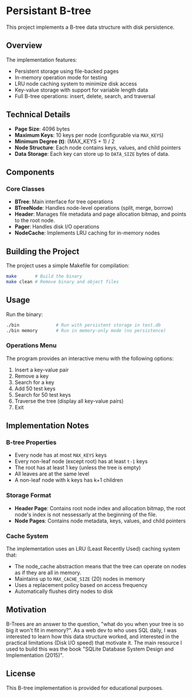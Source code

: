 # Persistant B-tree
This project implements a B-tree data structure with disk persistence.

## Overview

The implementation features:

- Persistent storage using file-backed pages
- In-memory operation mode for testing
- LRU node caching system to minimize disk access
- Key-value storage with support for variable length data
- Full B-tree operations: insert, delete, search, and traversal

## Technical Details

- **Page Size**: 4096 bytes
- **Maximum Keys**: 10 keys per node (configurable via `MAX_KEYS`)
- **Minimum Degree (t)**: (MAX_KEYS + 1) / 2 
- **Node Structure**: Each node contains keys, values, and child pointers
- **Data Storage**: Each key can store up to `DATA_SIZE` bytes of data.

## Components

### Core Classes

- **BTree**: Main interface for tree operations
- **BTreeNode**: Handles node-level operations (split, merge, borrow)
- **Header**: Manages file metadata and page allocation bitmap, and points to the root node.
- **Pager**: Handles disk I/O operations
- **NodeCache**: Implements LRU caching for in-memory nodes

## Building the Project

The project uses a simple Makefile for compilation:

```bash
make       # Build the binary
make clean # Remove binary and object files
```

## Usage

Run the binary:

```bash
./bin              # Run with persistent storage in test.db
./bin memory       # Run in memory-only mode (no persistence)
```

### Operations Menu

The program provides an interactive menu with the following options:

1. Insert a key-value pair
2. Remove a key
3. Search for a key
4. Add 50 test keys
5. Search for 50 test keys
6. Traverse the tree (display all key-value pairs)
7. Exit

## Implementation Notes

### B-tree Properties

- Every node has at most `MAX_KEYS` keys
- Every non-leaf node (except root) has at least `t-1` keys
- The root has at least 1 key (unless the tree is empty)
- All leaves are at the same level
- A non-leaf node with k keys has k+1 children

### Storage Format

- **Header Page**: Contains root node index and allocation bitmap, the root node's index is not nessessarly at the beginning of the file.
- **Node Pages**: Contains node metadata, keys, values, and child pointers

### Cache System

The implementation uses an LRU (Least Recently Used) caching system that:
- The node_cache abstraction means that the tree can operate on nodes as if they are all in memory.
- Maintains up to `MAX_CACHE_SIZE` (20) nodes in memory
- Uses a replacement policy based on access frequency
- Automatically flushes dirty nodes to disk


## Motivation
B-Trees are an answer to the question, "what do you when your tree is so big it won't fit in memory?". As a web dev to who uses SQL daily, I was
interested to learn how this data structure worked, and interested in the practical limitations (Disk I/O speed) that motivate it. The main resource I used to build this was the book "SQLite Database System Design and Implementation (2015)".


## License

This B-tree implementation is provided for educational purposes.
